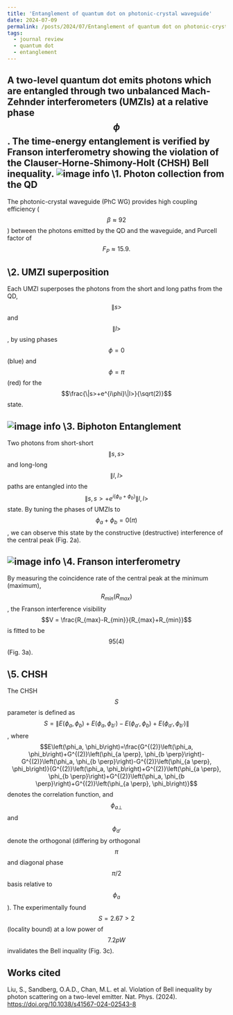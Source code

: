 ```yaml
---
title: 'Entanglement of quantum dot on photonic-crystal waveguide'
date: 2024-07-09
permalink: /posts/2024/07/Entanglement of quantum dot on photonic-crystal waveguide/
tags:
  - journal review
  - quantum dot
  - entanglement
---
```


A two-level quantum dot emits photons which are entangled through two unbalanced Mach-Zehnder interferometers (UMZIs) at a relative phase $$\phi$$. The time-energy entanglement is verified by Franson interferometry showing the violation of the Clauser-Horne-Shimony-Holt (CHSH) Bell inequality.
![image info](https://media.springernature.com/full/springer-static/image/art%3A10.1038%2Fs41567-024-02543-8/MediaObjects/41567_2024_2543_Fig1_HTML.png?as=webp)
\1. Photon collection from the QD 
------
The photonic-crystal waveguide (PhC WG) provides high coupling efficiency ($$\beta \approx 92%$$) between the photons emitted by the QD and the waveguide, and Purcell factor of $$F_P \approx 15.9.$$

\2. UMZI superposition
------
Each UMZI superposes the photons from the short and long paths from the QD, $$\|s>$$ and $$\|l>$$, by using phases $$\phi=0$$ (blue) and $$\phi=\pi$$ (red) for the $$\frac{\|s>+e^{i\phi}\|l>}{\sqrt(2)}$$ state.

![image info](https://media.springernature.com/full/springer-static/image/art%3A10.1038%2Fs41567-024-02543-8/MediaObjects/41567_2024_2543_Fig2_HTML.png?as=webp)
\3. Biphoton Entanglement
------
Two photons from short-short $$\|s,s>$$ and long-long $$\|l,l>$$ paths are entangled into the $$\|s,s>+e^{i(\phi_a+\phi_b)}\|l,l>$$ state. By tuning the phases of UMZIs to $$\phi_a+\phi_b=0(\pi)$$, we can observe this state by the constructive (destructive) interference of the central peak (Fig. 2a).

![image info](https://media.springernature.com/full/springer-static/image/art%3A10.1038%2Fs41567-024-02543-8/MediaObjects/41567_2024_2543_Fig3_HTML.png?as=webp)
\4. Franson interferometry
------
By measuring the coincidence rate of the central peak at the minimum (maximum), $$R_{min} (R_{max})$$, the Franson interference visibility $$V = \frac{R_{max}-R_{min}}{R_{max}+R_{min}}$$ is fitted to be $$95(4)%$$ (Fig. 3a). 

\5. CHSH
------
The CHSH $$S$$ parameter is defined as $$S=\|E(\phi_a, \phi_b)+E(\phi_a, \phi_{b'})-E(\phi_{a'}, \phi_b)+E(\phi_{a'}, \phi_{b'})\|$$, where $$E\left(\phi_a, \phi_b\right)=\frac{G^{(2)}\left(\phi_a, \phi_b\right)+G^{(2)}\left(\phi_{a \perp}, \phi_{b \perp}\right)-G^{(2)}\left(\phi_a, \phi_{b \perp}\right)-G^{(2)}\left(\phi_{a \perp}, \phi_b\right)}{G^{(2)}\left(\phi_a, \phi_b\right)+G^{(2)}\left(\phi_{a \perp}, \phi_{b \perp}\right)+G^{(2)}\left(\phi_a, \phi_{b \perp}\right)+G^{(2)}\left(\phi_{a \perp}, \phi_b\right)}$$ denotes the correlation function, and $$\phi_{a \perp}$$ and $$\phi_{a'}$$ denote the orthogonal (differing by orthogonal $$\pi$$ and diagonal phase $$\pi/2$$ basis relative to $$\phi_a$$). The experimentally found $$S=2.67>2$$ (locality bound) at a low power of $$7.2 pW$$ invalidates the Bell inquality (Fig. 3c). 

Works cited
------
Liu, S., Sandberg, O.A.D., Chan, M.L. et al. Violation of Bell inequality by photon scattering on a two-level emitter. Nat. Phys. (2024). https://doi.org/10.1038/s41567-024-02543-8